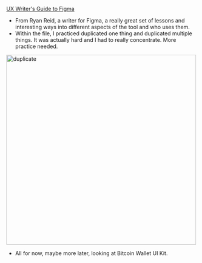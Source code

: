 [UX Writer's Guide to Figma](https://www.figma.com/community/file/1134493298949032174)
- From Ryan Reid, a writer for Figma, a really great set of lessons and interesting ways into different aspects of the tool and who uses them.
- Within the file, I practiced duplicated one thing and duplicated multiple things. It was actually hard and I had to really concentrate. More practice needed.
<img width="500" alt="duplicate" src="https://github.com/janakelsay/zero-to-designer/assets/96694416/90d93e3a-1d78-4c6c-b9f5-a582be14045f">

- All for now, maybe more later, looking at Bitcoin Wallet UI Kit.
